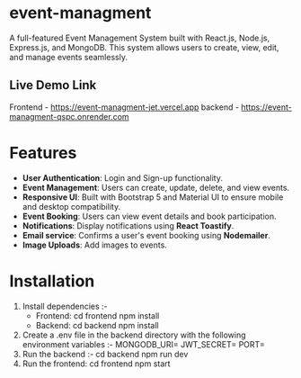 # event-managment

A full-featured Event Management System built with React.js, Node.js, Express.js, and MongoDB. This system allows users to create, view, edit, and manage events seamlessly.

## Live Demo Link
Frontend - https://event-managment-jet.vercel.app
backend - https://event-managment-qspc.onrender.com

# Features
 - **User Authentication**: Login and Sign-up functionality.
 - **Event Management**: Users can create, update, delete, and view events.
 - **Responsive UI**: Built with Bootstrap 5 and Material UI to ensure mobile and desktop compatibility.
 - **Event Booking**: Users can view event details and book participation.
 - **Notifications**: Display notifications using **React Toastify**.
 - **Email service**: Confirms a user's event booking using **Nodemailer**.
 - **Image Uploads**: Add images to events.

# Installation
  1. Install dependencies :-
     - Frontend:
         cd frontend
         npm install
     - Backend:
         cd backend
         npm install
  2. Create a .env file in the backend directory with the following environment variables :-
      MONGODB_URI=<Your MongoDB Connection String>
      JWT_SECRET=<Your JWT Secret Key>
      PORT=<Your PORT>
  3. Run the backend :-
      cd backend
      npm run dev
  4. Run the frontend:
      cd frontend
      npm start
